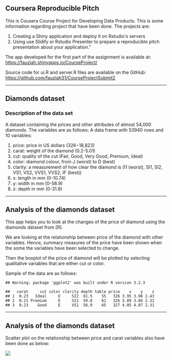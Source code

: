 Coursera Reproducible Pitch
---------------------------

This is Cousera Course Project for Developing Data Products. This is
some information regarding project that have been done. The projects
are:

1.  Creating a Shiny application and deploy it on Rstudio's servers
2.  Using use Slidify or Rstudio Presenter to prepare a reproducible
    pitch presentation about your application."

The app developed for the first part of the assignment is available at:
<https://fauziah.shinyapps.io/CourseProject/>

Source code for ui.R and server.R files are available on the GitHub:
<https://github.com/fauziah31/CourseProjectSubmit2>

------------------------------------------------------------------------

Diamonds dataset
----------------

### Description of the data set

A dataset containing the prices and other attributes of almost 54,000
diamonds. The variables are as follows: A data frame with 53940 rows and
10 variables:

1.  price: price in US dollars ($326-$18,823)
2.  carat: weight of the diamond (0.2-5.01)
3.  cut: quality of the cut (Fair, Good, Very Good, Premium, Ideal)
4.  color: diamond colour, from J (worst) to D (best)
5.  clarity: a measurement of how clear the diamond is (I1 (worst), SI1,
    SI2, VS1, VS2, VVS1, VVS2, IF (best))
6.  x: length in mm (0-10.74)
7.  y: width in mm (0-58.9)
8.  z: depth in mm (0-31.8)

------------------------------------------------------------------------

Analysis of the diamonds dataset
--------------------------------

This app helps you to look at the changes of the price of diamond using
the diamonds dataset from [R].

We are looking at the relationship between price of the diamond with
other variables. Hence, summary measures of the price have been shown
when the some the variables have been selected to change.

Then the boxplot of the price of diamond will be plotted by selecting
qualitative variables that are either cut or color.

Sample of the data are as follows:

    ## Warning: package 'ggplot2' was built under R version 3.2.3

    ##   carat     cut color clarity depth table price    x    y    z
    ## 1  0.23   Ideal     E     SI2  61.5    55   326 3.95 3.98 2.43
    ## 2  0.21 Premium     E     SI1  59.8    61   326 3.89 3.84 2.31
    ## 3  0.23    Good     E     VS1  56.9    65   327 4.05 4.07 2.31

------------------------------------------------------------------------

Analysis of the diamonds dataset
--------------------------------

Scatter plot on the relationship between price and carat variables also
have been done as below:

![](Course_Project_Presentation_Submit_files/figure-markdown_strict/unnamed-chunk-2-1.png)<!-- -->
